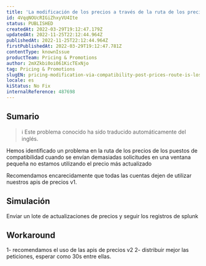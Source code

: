 ```yaml
---
title: 'La modificación de los precios a través de la ruta de los precios de los puestos de compatibilidad está perdiendo datos'
id: 4VqqNOUcRIGiZhxyVU4Ite
status: PUBLISHED
createdAt: 2022-03-29T19:12:47.179Z
updatedAt: 2022-11-25T22:12:44.964Z
publishedAt: 2022-11-25T22:12:44.964Z
firstPublishedAt: 2022-03-29T19:12:47.781Z
contentType: knownIssue
productTeam: Pricing & Promotions
author: 2mXZkbi0oi061KicTExNjo
tag: Pricing & Promotions
slugEN: pricing-modification-via-compatibility-post-prices-route-is-losing-data
locale: es
kiStatus: No Fix
internalReference: 487698
---
```


## Sumario

>ℹ️ Este problema conocido ha sido traducido automáticamente del inglés.


Hemos identificado un problema en la ruta de los precios de los puestos de compatibilidad cuando se envían demasiadas solicitudes en una ventana pequeña no estamos utilizando el precio más actualizado

Recomendamos encarecidamente que todas las cuentas dejen de utilizar nuestros apis de precios v1.



## Simulación


Enviar un lote de actualizaciones de precios y seguir los registros de splunk



## Workaround


1- recomendamos el uso de las apis de precios v2
2- distribuir mejor las peticiones, esperar como 30s entre ellas.

